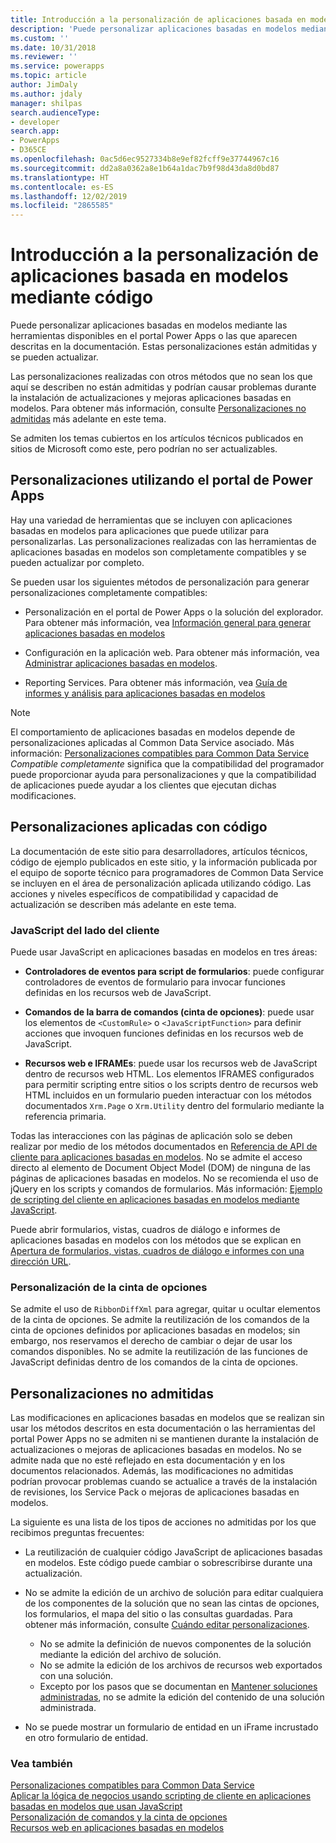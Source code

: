 ```yaml
---
title: Introducción a la personalización de aplicaciones basada en modelos mediante código | Microsoft Docs
description: 'Puede personalizar aplicaciones basadas en modelos mediante las herramientas disponibles en el portal Power Apps o las que aparecen descritas en la documentación. '
ms.custom: ''
ms.date: 10/31/2018
ms.reviewer: ''
ms.service: powerapps
ms.topic: article
author: JimDaly
ms.author: jdaly
manager: shilpas
search.audienceType:
- developer
search.app:
- PowerApps
- D365CE
ms.openlocfilehash: 0ac5d6ec9527334b8e9ef82fcff9e37744967c16
ms.sourcegitcommit: dd2a8a0362a8e1b64a1dac7b9f98d43da8d0bd87
ms.translationtype: HT
ms.contentlocale: es-ES
ms.lasthandoff: 12/02/2019
ms.locfileid: "2865585"
---
```

# <a name="get-started-with-model-driven-apps-customization-using-code"></a>Introducción a la personalización de aplicaciones basada en modelos mediante código

<!-- https://docs.microsoft.com/dynamics365/customer-engagement/developer/supported-extensions
Split to just include MDA issues
 -->

Puede personalizar aplicaciones basadas en modelos mediante las herramientas disponibles en el portal Power Apps o las que aparecen descritas en la documentación. Estas personalizaciones están admitidas y se pueden actualizar.

Las personalizaciones realizadas con otros métodos que no sean los que aquí se describen no están admitidas y podrían causar problemas durante la instalación de actualizaciones y mejoras aplicaciones basadas en modelos. Para obtener más información, consulte [Personalizaciones no admitidas](#unsupported-customizations) más adelante en este tema.

Se admiten los temas cubiertos en los artículos técnicos publicados en sitios de Microsoft como este, pero podrían no ser actualizables.


## <a name="customizations-using-power-apps-portal"></a>Personalizaciones utilizando el portal de Power Apps

Hay una variedad de herramientas que se incluyen con aplicaciones basadas en modelos para aplicaciones que puede utilizar para personalizarlas. Las personalizaciones realizadas con las herramientas de aplicaciones basadas en modelos son completamente compatibles y se pueden actualizar por completo.

Se pueden usar los siguientes métodos de personalización para generar personalizaciones completamente compatibles:

- Personalización en el portal de Power Apps o la solución del explorador. Para obtener más información, vea [Información general para generar aplicaciones basadas en modelos](../../maker/model-driven-apps/model-driven-app-overview.md)

- Configuración en la aplicación web. Para obtener más información, vea [Administrar aplicaciones basadas en modelos](/dynamics365/customer-engagement/admin/admin-guide).

- Reporting Services. Para obtener más información, vea [Guía de informes y análisis para aplicaciones basadas en modelos](/dynamics365/customer-engagement/analytics/reporting-analytics-with-dynamics-365)

> [!NOTE]
> El comportamiento de aplicaciones basadas en modelos depende de personalizaciones aplicadas al Common Data Service asociado. Más información: [Personalizaciones compatibles para Common Data Service](../common-data-service/supported-customizations.md)
> *Compatible completamente* significa que la compatibilidad del programador puede proporcionar ayuda para personalizaciones y que la compatibilidad de aplicaciones puede ayudar a los clientes que ejecutan dichas modificaciones.


## <a name="customizations-applied-using-code"></a>Personalizaciones aplicadas con código

La documentación de este sitio para desarrolladores, artículos técnicos, código de ejemplo publicados en este sitio, y la información publicada por el equipo de soporte técnico para programadores de Common Data Service se incluyen en el área de personalización aplicada utilizando código. Las acciones y niveles específicos de compatibilidad y capacidad de actualización se describen más adelante en este tema.

### <a name="client-side-javascript"></a>JavaScript del lado del cliente

Puede usar JavaScript en aplicaciones basadas en modelos en tres áreas:

- **Controladores de eventos para script de formularios**: puede configurar controladores de eventos de formulario para invocar funciones definidas en los recursos web de JavaScript.

- **Comandos de la barra de comandos (cinta de opciones)**: puede usar los elementos de `<CustomRule>` o `<JavaScriptFunction>` para definir acciones que invoquen funciones definidas en los recursos web de JavaScript.

- **Recursos web e IFRAMEs**: puede usar los recursos web de JavaScript dentro de recursos web HTML. Los elementos IFRAMES configurados para permitir scripting entre sitios o los scripts dentro de recursos web HTML incluidos en un formulario pueden interactuar con los métodos documentados `Xrm.Page` o `Xrm.Utility` dentro del formulario mediante la referencia primaria.

Todas las interacciones con las páginas de aplicación solo se deben realizar por medio de los métodos documentados en [Referencia de API de cliente para aplicaciones basadas en modelos](clientapi/reference.md). No se admite el acceso directo al elemento de Document Object Model (DOM) de ninguna de las páginas de aplicaciones basadas en modelos. No se recomienda el uso de jQuery en los scripts y comandos de formularios. Más información: [Ejemplo de scripting del cliente en aplicaciones basadas en modelos mediante JavaScript](client-scripting.md).

Puede abrir formularios, vistas, cuadros de diálogo e informes de aplicaciones basadas en modelos con los métodos que se explican en [Apertura de formularios, vistas, cuadros de diálogo e informes con una dirección URL](open-forms-views-dialogs-reports-url.md).

### <a name="ribbon-customization"></a>Personalización de la cinta de opciones

Se admite el uso de `RibbonDiffXml` para agregar, quitar u ocultar elementos de la cinta de opciones. Se admite la reutilización de los comandos de la cinta de opciones definidos por aplicaciones basadas en modelos; sin embargo, nos reservamos el derecho de cambiar o dejar de usar los comandos disponibles. No se admite la reutilización de las funciones de JavaScript definidas dentro de los comandos de la cinta de opciones.

## <a name="unsupported-customizations"></a>Personalizaciones no admitidas

Las modificaciones en aplicaciones basadas en modelos que se realizan sin usar los métodos descritos en esta documentación o las herramientas del portal Power Apps no se admiten ni se mantienen durante la instalación de actualizaciones o mejoras de aplicaciones basadas en modelos. No se admite nada que no esté reflejado en esta documentación y en los documentos relacionados. Además, las modificaciones no admitidas podrían provocar problemas cuando se actualice a través de la instalación de revisiones, los Service Pack o mejoras de aplicaciones basadas en modelos.

La siguiente es una lista de los tipos de acciones no admitidas por los que recibimos preguntas frecuentes: 

- La reutilización de cualquier código JavaScript de aplicaciones basadas en modelos. Este código puede cambiar o sobrescribirse durante una actualización.
- No se admite la edición de un archivo de solución para editar cualquiera de los componentes de la solución que no sean las cintas de opciones, los formularios, el mapa del sitio o las consultas guardadas. Para obtener más información, consulte [Cuándo editar personalizaciones](when-edit-customization-file.md).
    - No se admite la definición de nuevos componentes de la solución mediante la edición del archivo de solución. 
    - No se admite la edición de los archivos de recursos web exportados con una solución. 
    - Excepto por los pasos que se documentan en [Mantener soluciones administradas](../common-data-service/maintain-managed-solutions.md), no se admite la edición del contenido de una solución administrada.

- No se puede mostrar un formulario de entidad en un iFrame incrustado en otro formulario de entidad.

### <a name="see-also"></a>Vea también

[Personalizaciones compatibles para Common Data Service](../common-data-service/supported-customizations.md)<br/>
[Aplicar la lógica de negocios usando scripting de cliente en aplicaciones basadas en modelos que usan JavaScript](client-scripting.md)<br/>
[Personalización de comandos y la cinta de opciones](customize-commands-ribbon.md)<br/>
[Recursos web en aplicaciones basadas en modelos](web-resources.md)
